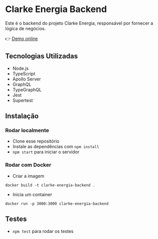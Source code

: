 # Clarke Energia Backend

Este é o backend do projeto Clarke Energia, responsável por fornecer a lógica de negócios.

👉 [Demo online](https://clarke-energia-backend-8da448044f10.herokuapp.com)

## Tecnologias Utilizadas

- Node.js
- TypeScript
- Apollo Server
- GraphQL
- TypeGraphQL
- Jest
- Supertest

## Instalação

### Rodar localmente

- Clone esse repositório
- Instale as dependências com `npm install`
- `npm start` para iniciar o servidor

### Rodar com Docker

- Criar a imagem

```
docker build -t clarke-energia-backend .
```

- Inicia um container

```
docker run -p 3000:3000 clarke-energia-backend
```

## Testes

- `npm test` para rodar os testes
